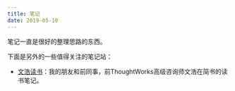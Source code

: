 ```yaml
---
title: 笔记
date: 2019-05-10
---
```



笔记一直是很好的整理思路的东西。

下面是另外的一些值得关注的笔记站：

- [文浩读书](https://www.jianshu.com/u/bfa56e6f979d)：我的朋友和前同事，前ThoughtWorks高级咨询师文浩在简书的读书笔记。

